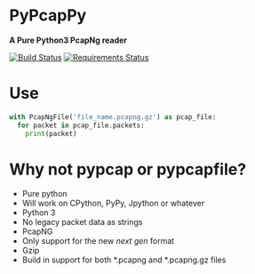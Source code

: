 PyPcapPy
========
**A Pure Python3 PcapNg reader**

[![Build Status](https://travis-ci.org/TheBiggerGuy/pypcappy.svg?branch=master)](https://travis-ci.org/TheBiggerGuy/pypcappy)
[![Requirements Status](https://requires.io/github/TheBiggerGuy/pypcappy/requirements.svg?branch=master)](https://requires.io/github/TheBiggerGuy/pypcappy/requirements/?branch=master)

Use
===
```python
with PcapNgFile('file_name.pcapng.gz') as pcap_file:
  for packet in pcap_file.packets:
    print(packet)
```

Why not pypcap or pypcapfile?
=============================
* Pure python
 * Will work on CPython, PyPy, Jpython or whatever
* Python 3
 * No legacy packet data as strings
* PcapNG
 * Only support for the new *next gen* format
* Gzip
 * Build in support for both *.pcapng and *.pcapng.gz files
